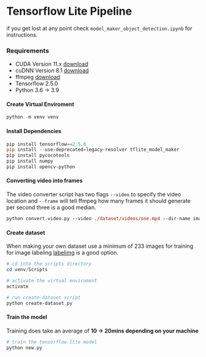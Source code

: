 # Tensorflow Lite Pipeline

if you get lost at any point check `model_maker_object_detection.ipynb` for instructions.

### Requirements

- CUDA Version 11.x [download](https://developer.nvidia.com/rdp/cudnn-download)
- cuDNN Version 8.1 [download](https://developer.nvidia.com/rdp/cudnn-archive)
- ffmpeg [download](https://community.chocolatey.org/packages/ffmpeg)
- Tensorflow 2.5.0
- Python 3.6 -> 3.9

#### Create Virtual Enviroment

```powershell
python -m venv venv
```

#### Install Dependencies

```powershell
pip install tensorflow==2.5.0
pip install --use-deprecated=legacy-resolver tflite_model_maker
pip install pycocotools
pip install numpy
pip install opencv-python
```

#### Converting video into frames

The video converter script has two flags `--video` to specify the video location
and `--frame` will tell ffmpeg how many frames it should generate per second three is a good median.

```ps
python convert.video.py --video ./dataset/videos/one.mp4 --dir-name images-2
```

#### Create dataset

When making your own dataset use a minimum of 233 images for training
for image labeling [labelimg](https://github.com/tzutalin/labelImg) is a good option.

```powershell
# cd into the scripts directory
cd venv/Scripts

# activate the virtual enviroment
activate

# run create-dataset script
python create-dataset.py
```

#### Train the model

Training does take an average of **10 -> 20mins depending on your machine**

```powershell
# train the tensorflow lite model
python new.py
```
